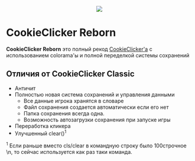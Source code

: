 <p align=center>
    <img src="logo.jpg">
</p>
    
# CookieClicker Reborn

**CookieClicker Reborn** это полный рекод <a href="https://github.com/watermelon46/CookieClicker">CookieClicker'a</a>
с использованием colorama'ы и полной переделкой системы сохранений

## Отличия от CookieClicker Classic

- Античит
- Полностью новая система сохранений и управления данными
  - Все данные игрока хранятся в словаре
  - Файл сохранения создается автоматически если его нет
  - Папка сохранения всегда одна.
  - Возможность автозагрузки сохранения при запуске игры
- Переработка кликера
- Улучшенный clear()<sup>1</sup>

<sup>1</sup> Если раньше вместо cls/clear в командную строку было 100строчное \n, то сейчас используется как раз таки команда.
